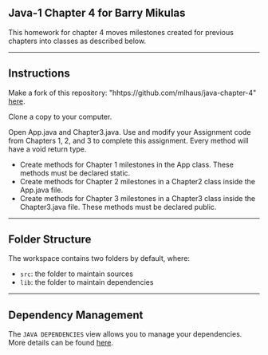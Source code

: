 ## Java-1 Chapter 4 for Barry Mikulas

This homework for chapter 4 moves milestones created for previous chapters into classes as described below.

___
## Instructions

Make a fork of this repository: "hhtps://github.com/mlhaus/java-chapter-4" [here](https://github.com/mlhaus/java-chapter-4).

Clone a copy to your computer.

Open App.java and Chapter3.java. Use and modify your Assignment code from Chapters 1, 2, and 3 to complete this assignment. Every method will have a void return type.

- Create methods for Chapter 1 milestones in the App class. These methods must be declared static.
- Create methods for Chapter 2 milestones in a Chapter2 class inside the App.java file.
- Create methods for Chapter 3 milestones in a Chapter3 class inside the Chapter3.java file. These methods must be declared public.

___
## Folder Structure

The workspace contains two folders by default, where:

- `src`: the folder to maintain sources
- `lib`: the folder to maintain dependencies

___
## Dependency Management

The `JAVA DEPENDENCIES` view allows you to manage your dependencies. More details can be found [here](https://github.com/microsoft/vscode-java-pack/blob/master/release-notes/v0.9.0.md#work-with-jar-files-directly).
